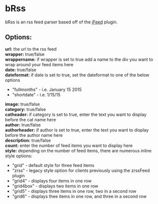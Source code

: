 # bRss

bRss is an rss feed parser based off of the <a target="_blank" href="https://github.com/jfhovinne/jFeed/">jFeed</a> plugin.

<h2>Options:</h2>

<strong>url:</strong> the url to the rss feed<br />
<strong>wrapper:</strong> true/false<br />
<strong>wrappername:</strong> if wrapper is set to true add a name to the div you want to wrap around your feed items here<br />
<strong>date:</strong> true/false<br />
<strong>dateformat:</strong> if date is set to true, set the dateformat to one of the below options<br />
<ul>
<li>"fullmonths" - i.e. January 15 2015</li>
<li>"shortdate" - i.e. 1/15/15</li>
</ul>
<strong>image:</strong> true/false<br />
<strong>category:</strong> true/false<br />
<strong>catheader:</strong> if category is set to true, enter the text you want to display before the cat name here<br />
<strong>author:</strong> true/false<br />
<strong>authorheader:</strong> if author is set to true, enter the text you want to display before the author name here<br />
<strong>description:</strong> true/false<br />
<strong>count:</strong> enter the number of feed items you want to display here<br />
<strong>style:</strong> depending on the number of feed items, there are numerous inline style options:
<ul>
<li>"grid" - default style for three feed items</li>
<li>"zrss" - legacy style option for clients previously using the zrssFeed plugin</li>
<li>"grid4" - displays four items in one row</li>
<li>"grid4box" - displays two items in one row</li>
<li>"grid5" - displays three items in one row, two in a second row</li>
<li>"grid6" - displays thee items in one row, and three in a second row</li>
</ul>
